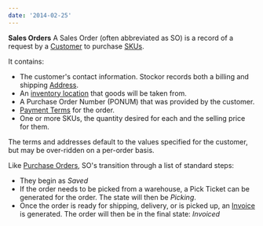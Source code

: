 ```yaml
---
date: '2014-02-25'
---
```

**Sales Orders**  A Sales Order (often abbreviated as SO) is a record of a request by a [Customer](customers) to purchase [SKUs](skus-and-locations).

It contains:

 * The customer's contact information.  Stockor records both a billing and shipping [Address](addresses).
 * An [inventory location](skus-and-locations) that goods will be taken from.
 * A Purchase Order Number (PONUM) that was provided by the customer.
 * [Payment Terms](payment-terms) for the order.
 * One or more SKUs, the quantity desired for each and the selling price for them.

The terms and addresses default to the values specified for the customer, but may be over-ridden on a per-order basis.

Like [Purchase Orders](purchase-orders), SO's transition through a list of standard steps:

  * They begin as *Saved*
  * If the order needs to be picked from a warehouse, a Pick Ticket can be generated for the order.  The state will then be *Picking*.
  * Once the order is ready for shipping, delivery, or is picked up, an [Invoice](invoices) is generated.  The order will then be in the final state: *Invoiced*

